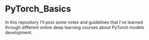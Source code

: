 # PyTorch_Basics
In this repository I'll post some notes and guidelines that I've learned through different online deep learning courses about PyTorch models development.
